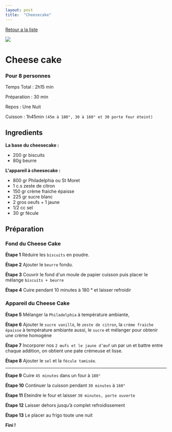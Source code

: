 ```yaml
---
layout: post
title:  "Cheesecake"
---
```



[Retour a la liste](README.md)


[![](http://i3.ytimg.com/vi/FnyMXhJUx24/hqdefault.jpg)](https://youtu.be/FnyMXhJUx24)

# Cheese cake 

### Pour 8 personnes

Temps Total : 2h15 min

Préparation : 30 min

Repos : Une Nuit

Cuisson : 1h45min `(45m à 180°, 30 à 160° et 30 porte four éteint)`


## Ingredients

**La base du cheesecake :** 
- 200 gr biscuits
- 80g beurre


**L'appareil à cheesecake :** 
- 800 gr Philadelphia ou St Moret
- 1 c.s zeste de citron
- 150 gr crème fraiche épaisse
- 225 gr sucre blanc
- 2 gros oeufs + 1 jaune
- 1/2 cc sel
- 30 gr fécule

## Préparation
### Fond du Cheese Cake
**Étape 1**
Réduire les `biscuits` en poudre.

**Étape 2**
Ajouter le `beurre` fondu.

**Étape 3**
Couvrir le fond d'un moule de papier cuisson puis placer le mélange `biscuits + beurre`

**Étape 4**
Cuire pendant  10 minutes à 180 ° et laisser refroidir

### Appareil du Cheese Cake
**Étape 5**
Mélanger la `Philadelphia` à température ambiante, 

**Étape 6**
Ajouter  le `sucre vanillé`, le `zeste de citron`, la `crème fraiche épaisse` à température ambiante aussi, le `sucre` et mélanger pour obtenir une crème homogène

**Étape 7**
Incorporer nos `2 œufs et le jaune d’œuf` un par un et battre entre chaque addition, on obtient une pate crémeuse et  lisse.

**Étape 8**
Ajouter le `sel` et la `fécule tamisée`.

---
**Étape 9**
Cuire `45 minutes` dans un four à `180°`

**Étape 10**
Continuer la cuisson pendant `30 minutes` à `160°`


**Étape 11**
Eteindre le four et laisser `30 minutes, porte ouverte`

**Étape 12**
Laisser dehors jusqu’à complet refroidissement

**Étape 13**
Le placer au frigo toute une nuit


**Fini !**
